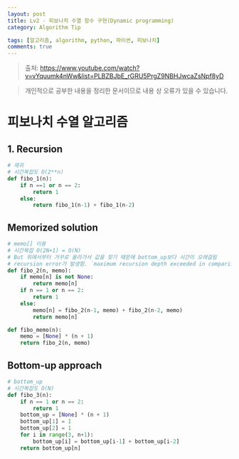 ```yaml
---
layout: post
title: Lv2 - 피보나치 수열 함수 구현(Dynamic programming)
category: Algorithm Tip

tags: [알고리즘, algorithm, python, 파이썬, 피보나치]
comments: true
---
```

> 출처: https://www.youtube.com/watch?v=vYquumk4nWw&list=PLBZBJbE_rGRU5PrgZ9NBHJwcaZsNpf8yD

> 개인적으로 공부한 내용을 정리한 문서이므로 내용 상 오류가 있을 수 있습니다.

# 피보나치 수열 알고리즘

## 1. Recursion

```python
# 재귀
# 시간복잡도 O(2**n)
def fibo_1(n):
    if n ==1 or n == 2:
        return 1
    else:
        return fibo_1(n-1) + fibo_1(n-2)
```

## Memorized solution 

```python
# memo[] 이용
# 시간복잡 O(2N+1) = O(N)
# But 위에서부터 거꾸로 올라가서 값을 찾기 때문에 bottom_up보다 시간이 오래걸림
# recursion error가 발생함. `maximum recursion depth exceeded in comparison`
def fibo_2(n, memo):
    if memo[n] is not None:
        return memo[n]
    if n == 1 or n == 2:
        return 1
    else:
        memo[n] = fibo_2(n-1, memo) + fibo_2(n-2, memo)
        return memo[n]

def fibo_memo(n):
    memo = [None] * (n + 1)
    return fibo_2(n, memo)
```


## Bottom-up approach

```python
# bottom_up
# 시간복잡도 O(N)
def fibo_3(n):
    if n == 1 or n == 2:
        return 1
    bottom_up = [None] * (n + 1)
    bottom_up[1] = 1
    bottom_up[2] = 1
    for i in range(3, n+1):
        bottom_up[i] = bottom_up[i-1] + bottom_up[i-2]
    return bottom_up[n]
```
